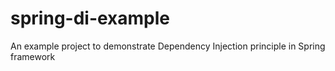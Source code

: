 # spring-di-example
An example project to demonstrate Dependency Injection principle in Spring framework
